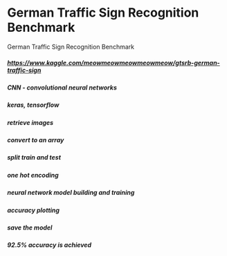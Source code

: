 # German Traffic Sign Recognition Benchmark
 German Traffic Sign Recognition Benchmark
 
 ##### https://www.kaggle.com/meowmeowmeowmeowmeow/gtsrb-german-traffic-sign
 ##### CNN - convolutional neural networks
 ##### keras, tensorflow
 ##### retrieve images
 ##### convert to an array
 ##### split train and test
 ##### one hot encoding
 ##### neural network model building and training
 ##### accuracy plotting
 ##### save the model
 
 ##### 92.5% accuracy is achieved
